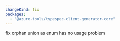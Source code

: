 ```yaml
---
changeKind: fix
packages:
  - "@azure-tools/typespec-client-generator-core"
---
```


fix orphan union as enum has no usage problem
